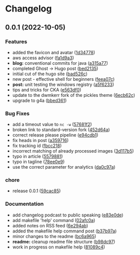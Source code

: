 # Changelog

## 0.0.1 (2022-10-05)


### Features

* added the favicon and avatar ([1d34778](https://github.com/WopStudio/blog/commit/1d347781b477911d85503960c682530a6fb279ad))
* aws access advisor ([fa1d9a3](https://github.com/WopStudio/blog/commit/fa1d9a32154cc5324a5f25b6ca38d234524f859a))
* **blog:** conventional commits for java ([a315a77](https://github.com/WopStudio/blog/commit/a315a772f4c7071bc8ffe2d7213554ba11faa4b5))
* completed Ghost -> Hugo post ([bed2135](https://github.com/WopStudio/blog/commit/bed2135f36f66f58b9f8dcfcff31b11f12dec638))
* initial cut of the hugo site ([bad526c](https://github.com/WopStudio/blog/commit/bad526c40ba3a8c33a045ce82a0e15248287fa84))
* new post - effective shell for beginners ([feea07c](https://github.com/WopStudio/blog/commit/feea07c66825771e96aa2f09d3f90085759acd6c))
* **post:** unit testing the windows registry ([a5f6233](https://github.com/WopStudio/blog/commit/a5f6233e7e71c8364896e43d050715f46c75166c))
* tips and tricks for CKA ([e563df0](https://github.com/WopStudio/blog/commit/e563df0785ad1ca6f66d16488184856e5abc4feb))
* update to the dwmkerr fork of the pickles theme ([6ecb62c](https://github.com/WopStudio/blog/commit/6ecb62cd0b57426d653183cc8da5026552401c81))
* upgrade to g4a ([bbed361](https://github.com/WopStudio/blog/commit/bbed361a4896b970b4de4e511d6261377069d6d6))


### Bug Fixes

* add a timeout value to `nc -w` ([57681f2](https://github.com/WopStudio/blog/commit/57681f21aaf0e74cbda102153ed16a32703fbd56))
* broken link to standard-version fork ([452d64a](https://github.com/WopStudio/blog/commit/452d64abea1a5bb5d3c39e85c9dbe797da06538f))
* correct release please pipeline ([e94cdb1](https://github.com/WopStudio/blog/commit/e94cdb1bf0bf7f9e7d45455f75ddabb03021d123))
* fix heads in post ([a359716](https://github.com/WopStudio/blog/commit/a35971634d4cb40ffcd0753de43067351ce71c57))
* fix tracking id ([fbcc218](https://github.com/WopStudio/blog/commit/fbcc21800eb55f8d86e8ab49e2d27a33e5ab35fa))
* incorrect matching of already processed images ([3d117b5](https://github.com/WopStudio/blog/commit/3d117b5de69393a03c59f56d9676acc0d751208f))
* typo in article ([5579881](https://github.com/WopStudio/blog/commit/55798812c2ae55682b2f7ba139d59a0db5ef102f))
* typo in tagline ([78ee0e9](https://github.com/WopStudio/blog/commit/78ee0e95d118805d5d7ce2d754b68aabc902dd38))
* use the correct parameter for analytics ([da0c97a](https://github.com/WopStudio/blog/commit/da0c97a200d450ae479091554750681272493bd6))


### chore

* release 0.0.1 ([59cac85](https://github.com/WopStudio/blog/commit/59cac851bf9af00953a157e33c2a29519a57a9a6))


### Documentation

* add changelog podcast to public speaking ([e83e0de](https://github.com/WopStudio/blog/commit/e83e0de7311b8127f95480f03d88ea840082e866))
* add makefile 'help' command ([02afc0a](https://github.com/WopStudio/blog/commit/02afc0a70b7145d295f9532b323f39dd0c6c8a9b))
* added notes on RSS feed ([6e294ab](https://github.com/WopStudio/blog/commit/6e294ab6cb3c4acbba854a5e247e2c910a8e9b1d))
* added the makefile help command post ([b37b97a](https://github.com/WopStudio/blog/commit/b37b97ae1d131751fdb339f5a5a5a6da5aac4758))
* minor changes to the readme ([bc6a965](https://github.com/WopStudio/blog/commit/bc6a96541f904720e99a4a005d630ee71cd57d71))
* **readme:** cleanup readme file structure ([b98dc97](https://github.com/WopStudio/blog/commit/b98dc979a5706a9170d6ac629e5ea7cd41106503))
* work in progress on makefile help ([81089c4](https://github.com/WopStudio/blog/commit/81089c45535d49f4a091dfe637a4e5dcff0c67c2))
